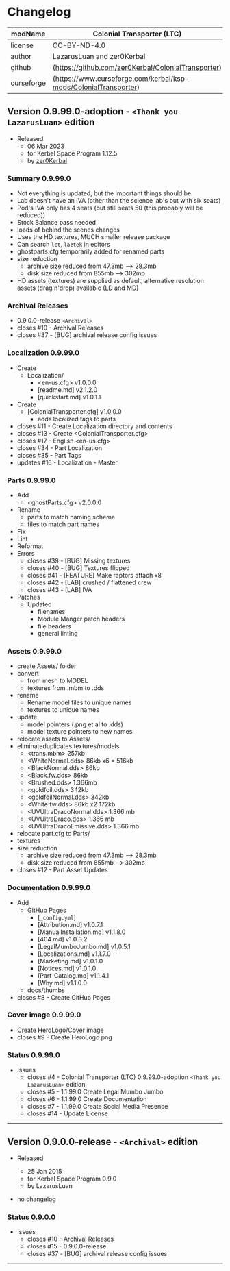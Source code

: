 # Changelog  
  
| modName    | Colonial Transporter (LTC)                                        |
| ---------- | ----------------------------------------------------------------- |
| license    | CC-BY-ND-4.0                                                      |
| author     | LazarusLuan and zer0Kerbal                                        |
| github     | (https://github.com/zer0Kerbal/ColonialTransporter)               |
| curseforge | (https://www.curseforge.com/kerbal/ksp-mods/ColonialTransporter)  |

## Version 0.9.99.0-adoption - `<Thank you LazarusLuan>` edition

* Released
  * 06 Mar 2023
  * for Kerbal Space Program 1.12.5
  * by [zer0Kerbal](https://github.com/zer0Kerbal)

### Summary 0.9.99.0

* Not everything is updated, but the important things should be
* Lab doesn't have an IVA (other than the science lab's but with six seats)
* Pod's IVA only has 4 seats (but still seats 50 (this probably will be reduced))
* Stock Balance pass needed
* loads of behind the scenes changes
* Uses the HD textures, MUCH smaller release package
* Can search `lct`, `laztek` in editors
* ghostparts.cfg temporarily added for renamed parts
* size reduction
  * archive size reduced from 47.3mb --> 28.3mb
  * disk size reduced from 855mb --> 302mb
* HD assets (textures) are supplied as default, alternative resolution assets (drag'n'drop) available (LD and MD)

### Archival Releases

* 0.9.0.0-release `<Archival>`
* closes #10 - Archival Releases
* closes #37 - [BUG] archival release config issues

### Localization 0.9.99.0

* Create
  * Localization/
    * <en-us.cfg> v1.0.0.0
    * [readme.md] v2.1.2.0
    * [quickstart.md] v1.0.1.1
* Create
  * [ColonialTransporter.cfg] v1.0.0.0
    * adds localized tags to parts
* closes #11 - Create Localization directory and contents
* closes #13 - Create <ColonialTransporter.cfg>
* closes #17 - English <en-us.cfg>
* closes #34 - Part Localization
* closes #35 - Part Tags
* updates #16 - Localization - Master
  
### Parts 0.9.99.0

* Add
  * <ghostParts.cfg> v2.0.0.0
* Rename
  * parts to match naming scheme
  * files to match part names
* Fix
* Lint
* Reformat
* Errors
  * closes #39 - [BUG] Missing textures
  * closes #40 - [BUG] Textures flipped
  * closes #41 - [FEATURE] Make raptors attach x8
  * closes #42 - [LAB] crushed / flattened crew
  * closes #43 - [LAB] IVA
* Patches
  * Updated
    * filenames
    * Module Manger patch headers
    * file headers
    * general linting

### Assets 0.9.99.0

* create Assets/ folder
* convert
  * from mesh to MODEL
  * textures from .mbm to .dds
* rename
  * Rename model files to unique names
  * textures to unique names
* update
  * model pointers (.png et al to .dds)
  * model texture pointers to new names
* relocate assets to Assets/
* eliminateduplicates textures/models
  * <trans.mbm> 257kb
  * <WhiteNormal.dds> 86kb x6 = 516kb
  * <BlackNormal.dds> 86kb
  * <Black.fw.dds> 86kb
  * <Brushed.dds> 1.366mb
  * <goldfoil.dds> 342kb
  * <goldfoilNormal.dds> 342kb
  * <White.fw.dds> 86kb x2 172kb
  * <UVUltraDracoNormal.dds> 1.366 mb
  * <UVUltraDraco.dds> 1.366 mb
  * <UVUltraDracoEmissive.dds> 1.366 mb
* relocate part.cfg to Parts/
* textures
* size reduction
  * archive size reduced from 47.3mb --> 28.3mb
  * disk size reduced from 855mb --> 302mb
* closes #12 - Part Asset Updates

### Documentation 0.9.99.0

* Add
  * GitHub Pages
    * [`_config.yml`]
    * [Attribution.md] v1.0.7.1
    * [ManualInstallation.md] v1.1.8.0
    * [404.md] v1.0.3.2
    * [LegalMumboJumbo.md] v1.0.5.1
    * [Localizations.md] v1.1.7.0
    * [Marketing.md] v1.0.1.0
    * [Notices.md] v1.0.1.0
    * [Part-Catalog.md] v1.1.4.1
    * [Why.md] v1.1.0.0
  * docs/thumbs
* closes #8 - Create GitHub Pages

### Cover image 0.9.99.0

* Create HeroLogo/Cover image
* closes #9 - Create HeroLogo.png

### Status 0.9.99.0

* Issues
  * closes #4 - Colonial Transporter (LTC) 0.9.99.0-adoption `<Thank you LazarusLuan>` edition
  * closes #5 - 1.1.99.0 Create Legal Mumbo Jumbo
  * closes #6 - 1.1.99.0 Create Documentation
  * closes #7 - 1.1.99.0 Create Social Media Presence
  * closes #14 - Update License

---

## Version 0.9.0.0-release - `<Archival>` edition

* Released
  * 25 Jan 2015
  * for Kerbal Space Program 0.9.0
  * by LazarusLuan

* no changelog

### Status 0.9.0.0

* Issues
  * closes #10 - Archival Releases
  * closes #15 - 0.9.0.0-release
  * closes #37 - [BUG] archival release config issues

---
